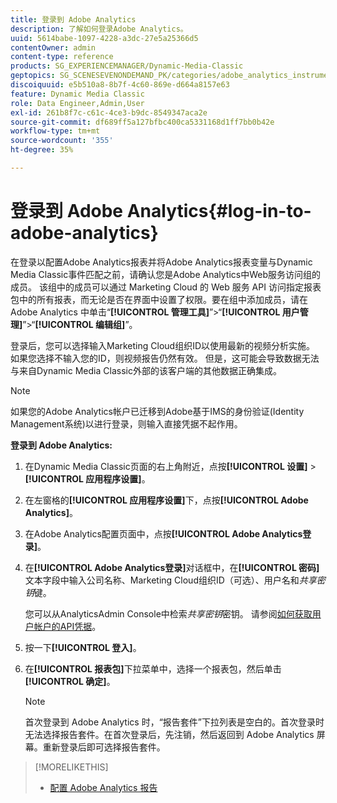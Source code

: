 ```yaml
---
title: 登录到 Adobe Analytics
description: 了解如何登录Adobe Analytics。
uuid: 5614babe-1097-4228-a3dc-27e5a25366d5
contentOwner: admin
content-type: reference
products: SG_EXPERIENCEMANAGER/Dynamic-Media-Classic
geptopics: SG_SCENESEVENONDEMAND_PK/categories/adobe_analytics_instrumentation_kit
discoiquuid: e5b510a8-8b7f-4c60-869e-d664a8157e63
feature: Dynamic Media Classic
role: Data Engineer,Admin,User
exl-id: 261b8f7c-c61c-4ce3-b9dc-8549347aca2e
source-git-commit: df689ff5a127bfbc400ca5331168d1ff7bb0b42e
workflow-type: tm+mt
source-wordcount: '355'
ht-degree: 35%

---
```


# 登录到 Adobe Analytics{#log-in-to-adobe-analytics}

在登录以配置Adobe Analytics报表并将Adobe Analytics报表变量与Dynamic Media Classic事件匹配之前，请确认您是Adobe Analytics中Web服务访问组的成员。 该组中的成员可以通过 Marketing Cloud 的 Web 服务 API 访问指定报表包中的所有报表，而无论是否在界面中设置了权限。要在组中添加成员，请在 Adobe Analytics 中单击“**[!UICONTROL 管理工具]**”>“**[!UICONTROL 用户管理]**”>“**[!UICONTROL 编辑组]**”。

登录后，您可以选择输入Marketing Cloud组织ID以使用最新的视频分析实施。 如果您选择不输入您的ID，则视频报告仍然有效。 但是，这可能会导致数据无法与来自Dynamic Media Classic外部的该客户端的其他数据正确集成。

>[!NOTE]
>
>如果您的Adobe Analytics帐户已迁移到Adobe基于IMS的身份验证(Identity Management系统)以进行登录，则输入直接凭据不起作用。

**登录到 Adobe Analytics:**

1. 在Dynamic Media Classic页面的右上角附近，点按&#x200B;**[!UICONTROL 设置]** > **[!UICONTROL 应用程序设置]**。
1. 在左窗格的&#x200B;**[!UICONTROL 应用程序设置]**&#x200B;下，点按&#x200B;**[!UICONTROL Adobe Analytics]**。
1. 在Adobe Analytics配置页面中，点按&#x200B;**[!UICONTROL Adobe Analytics登录]**。
1. 在&#x200B;**[!UICONTROL Adobe Analytics登录]**&#x200B;对话框中，在&#x200B;**[!UICONTROL 密码]**&#x200B;文本字段中输入公司名称、Marketing Cloud组织ID（可选）、用户名和&#x200B;*共享密钥*&#x200B;键。

   您可以从AnalyticsAdmin Console中检索&#x200B;*共享密钥*&#x200B;密钥。 请参阅[如何获取用户帐户的API凭据](https://github.com/AdobeDocs/analytics-2.0-apis/blob/master/create-oauth-client.md)。

1. 按一下&#x200B;**[!UICONTROL 登入]**。
1. 在&#x200B;**[!UICONTROL 报表包]**&#x200B;下拉菜单中，选择一个报表包，然后单击&#x200B;**[!UICONTROL 确定]**。

   >[!NOTE]
   >
   >首次登录到 Adobe Analytics 时，“报告套件”下拉列表是空白的。首次登录时无法选择报告套件。在首次登录后，先注销，然后返回到 Adobe Analytics 屏幕。重新登录后即可选择报告套件。

>[!MORELIKETHIS]
>
>* [配置 Adobe Analytics 报告](configuring-analytics-reports.md#configuring_adobe_analytics_reports)

